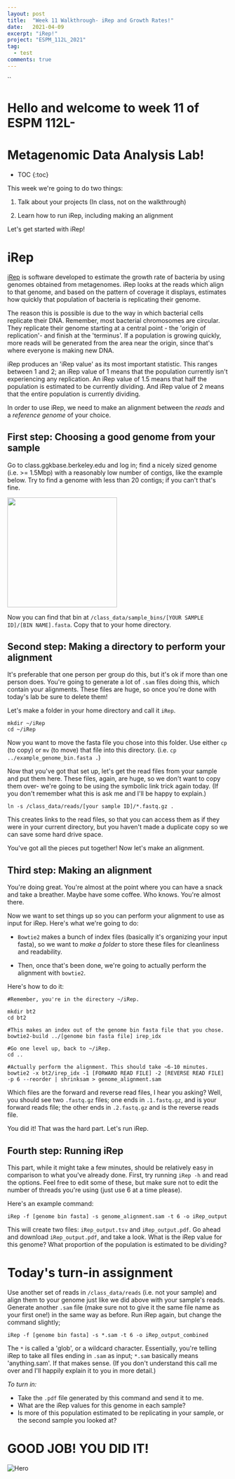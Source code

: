 ```yaml
---
layout: post
title:  "Week 11 Walkthrough- iRep and Growth Rates!"
date:   2021-04-09
excerpt: "iRep!"
project: "ESPM_112L_2021"
tag:
  - test
comments: true
---
```



``
<h1>Hello and welcome to week 11 of ESPM 112L-</h1>

<h1>Metagenomic Data Analysis Lab!</h1>

* TOC
{:toc}

This week we're going to do two things:

1. Talk about your projects (In class, not on the walkthrough)

2. Learn how to run iRep, including making an alignment

Let's get started with iRep!

# iRep

[iRep](https://www.ncbi.nlm.nih.gov/pmc/articles/PMC5538567/) is software developed to estimate the growth rate of bacteria by using genomes obtained from metagenomes. iRep looks at the reads which align to that genome, and based on the pattern of coverage it displays, estimates how quickly that population of bacteria is replicating their genome.

The reason this is possible is due to the way in which bacterial cells replicate their DNA. Remember, most bacterial chromosomes are circular. They replicate their genome starting at a central point - the 'origin of replication'- and finish at the 'terminus'. If a population is growing quickly, more reads will be generated from the area near the origin, since that's where everyone is making new DNA.

iRep produces an 'iRep value' as its most important statistic. This ranges between 1 and 2; an iRep value of 1 means that the population currently isn't experiencing any replication. An iRep value of 1.5 means that half the population is estimated to be currently dividing. And iRep value of 2 means that the entire population is currently dividing.

In order to use iRep, we need to make an alignment between the *reads* and a *reference genome* of your choice.

## First step: Choosing a good genome from your sample

Go to class.ggkbase.berkeley.edu and log in; find a nicely sized genome (i.e. >= 1.5Mbp) with a reasonably low number of contigs, like the example below. Try to find a genome with less than 20 contigs; if you can't that's fine.

<img src="/assets/img/example_genome.png" width=250>

Now you can find that bin at `/class_data/sample_bins/[YOUR SAMPLE ID]/[BIN NAME].fasta`. Copy that to your home directory.

## Second step: Making a directory to perform your alignment

It's preferable that one person per group do this, but it's ok if more than one person does. You're going to generate a lot of `.sam` files doing this, which contain your alignments. These files are huge, so once you're done with today's lab be sure to delete them!

Let's make a folder in your home directory and call it `iRep`.

```
mkdir ~/iRep
cd ~/iRep
```

Now you want to move the fasta file you chose into this folder. Use either `cp` (to copy) or `mv` (to move) that file into this directory. (i.e. `cp ../example_genome_bin.fasta .`)

Now that you've got that set up, let's get the read files from your sample and put them here. These files, again, are huge, so we don't want to copy them over- we're going to be using the symbolic link trick again today. (If you don't remember what this is ask me and I'll be happy to explain.)

```
ln -s /class_data/reads/[your sample ID]/*.fastq.gz .
```

This creates links to the read files, so that you can access them as if they were in your current directory, but you haven't made a duplicate copy so we can save some hard drive space.

You've got all the pieces put together! Now let's make an alignment.

## Third step: Making an alignment

You're doing great. You're almost at the point where you can have a snack and take a breather. Maybe have some coffee. Who knows. You're almost there.

Now we want to set things up so you can perform your alignment to use as input for iRep. Here's what we're going to do:

- `Bowtie2` makes a bunch of index files (basically it's organizing your input fasta), so we want to *make a folder* to store these files for cleanliness and readability.

- Then, once that's been done, we're going to actually perform the alignment with `bowtie2`.

Here's how to do it:

```
#Remember, you're in the directory ~/iRep.

mkdir bt2
cd bt2

#This makes an index out of the genome bin fasta file that you chose.
bowtie2-build ../[genome bin fasta file] irep_idx

#Go one level up, back to ~/iRep.
cd ..

#Actually perform the alignment. This should take ~6-10 minutes.
bowtie2 -x bt2/irep_idx -1 [FORWARD READ FILE] -2 [REVERSE READ FILE] -p 6 --reorder | shrinksam > genome_alignment.sam
```

Which files are the forward and reverse read files, I hear you asking? Well, you should see two `.fastq.gz` files; one ends in `.1.fastq.gz`, and is your forward reads file; the other ends in `.2.fastq.gz` and is the reverse reads file.

You did it! That was the hard part. Let's run iRep.

## Fourth step: Running iRep

This part, while it might take a few minutes, should be relatively easy in comparison to what you've already done. First, try running `iRep -h` and read the options. Feel free to edit some of these, but make sure not to edit the number of threads you're using (just use 6 at a time please).

Here's an example command:

```
iRep -f [genome bin fasta] -s genome_alignment.sam -t 6 -o iRep_output
```

This will create two files: `iRep_output.tsv` and `iRep_output.pdf`. Go ahead and download `iRep_output.pdf`, and take a look. What is the iRep value for this genome? What proportion of the population is estimated to be dividing?

# Today's turn-in assignment

Use another set of reads in `/class_data/reads` (i.e. not your sample) and align them to your genome just like we did above with your sample's reads.
Generate another `.sam` file (make sure not to give it the same file name as your first one!) in the same way as before.
Run iRep again, but change the command slightly;
```
iRep -f [genome bin fasta] -s *.sam -t 6 -o iRep_output_combined
```

The `*` is called a 'glob', or a wildcard character. Essentially, you're telling iRep to take all files ending in `.sam` as input; `*.sam` basically means 'anything.sam'. If that makes sense. (If you don't understand this call me over and I'll happily explain it to you in more detail.)

*To turn in:*

- Take the `.pdf` file generated by this command and send it to me.
- What are the iRep values for this genome in each sample?
- Is more of this population estimated to be replicating in your sample, or the second sample you looked at?

# GOOD JOB! YOU DID IT!

![Hero](https://i.pinimg.com/originals/3e/87/27/3e872724c621741c4a4e5162d2f267fc.jpg)
